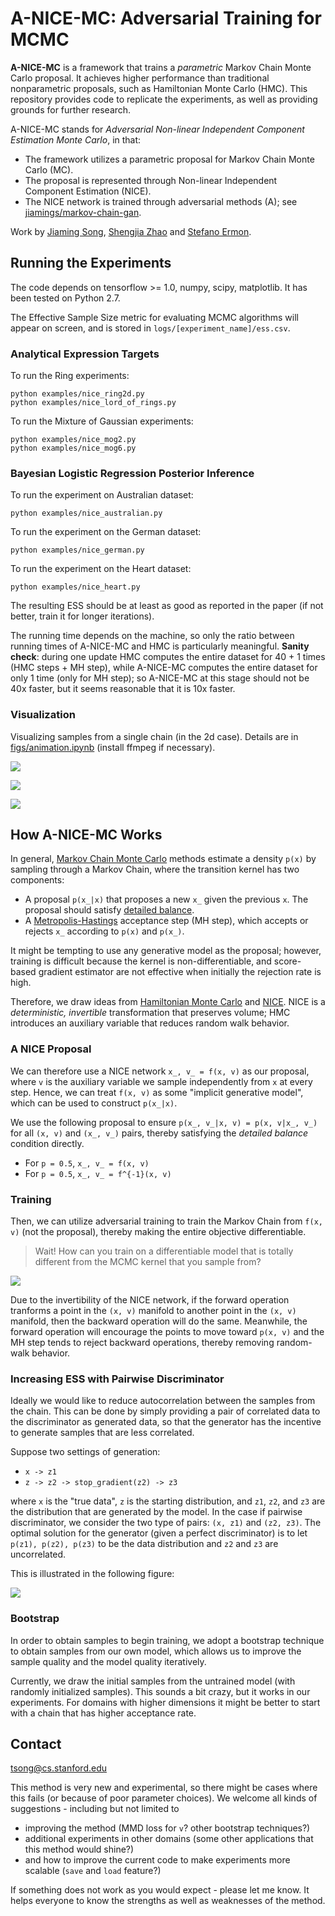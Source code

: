 # A-NICE-MC: Adversarial Training for MCMC

**A-NICE-MC** is a framework that trains a *parametric* Markov Chain Monte Carlo proposal.
It achieves higher performance than traditional nonparametric proposals, such as Hamiltonian Monte Carlo (HMC).
This repository provides code to replicate the experiments, as well as providing grounds for further research.

A-NICE-MC stands for *Adversarial Non-linear Independent Component Estimation Monte Carlo*, in that:
- The framework utilizes a parametric proposal for Markov Chain Monte Carlo (MC).
- The proposal is represented through Non-linear Independent Component Estimation (NICE).
- The NICE network is trained through adversarial methods (A); see [jiamings/markov-chain-gan](https://github.com/jiamings/markov-chain-gan).

Work by [Jiaming Song](tsong.me), [Shengjia Zhao](szhao.me) and [Stefano Ermon](cs.stanford.edu/~ermon).

## Running the Experiments
The code depends on tensorflow >= 1.0, numpy, scipy, matplotlib.
It has been tested on Python 2.7.

The Effective Sample Size metric for evaluating MCMC algorithms will appear on screen, and is stored in `logs/[experiment_name]/ess.csv`.

### Analytical Expression Targets

To run the Ring experiments:
```
python examples/nice_ring2d.py
python examples/nice_lord_of_rings.py
```

To run the Mixture of Gaussian experiments:
```
python examples/nice_mog2.py
python examples/nice_mog6.py
```

### Bayesian Logistic Regression Posterior Inference

To run the experiment on Australian dataset:
```
python examples/nice_australian.py
```

To run the experiment on the German dataset:
```
python examples/nice_german.py
```

To run the experiment on the Heart dataset:
```
python examples/nice_heart.py
```

The resulting ESS should be at least as good as reported in the paper (if not better, train it for longer iterations).

The running time depends on the machine, so only the ratio between running times of A-NICE-MC and HMC is particularly meaningful. **Sanity check**: during one update HMC computes the entire dataset for 40 + 1 times (HMC steps + MH step), while A-NICE-MC computes the entire dataset for only 1 time (only for MH step); so A-NICE-MC at this stage should not be 40x faster, but it seems reasonable that it is 10x faster.

### Visualization
Visualizing samples from a single chain (in the 2d case). Details are in [figs/animation.ipynb](figs/animation.ipynb) (install ffmpeg if necessary).

![](figs/lord_of_rings.gif)

![](figs/mog2.gif)

![](figs/mog6.gif)


## How A-NICE-MC Works
In general, [Markov Chain Monte Carlo](https://en.wikipedia.org/wiki/Markov_chain_Monte_Carlo) methods estimate a density `p(x)` by sampling through a Markov Chain, where the transition kernel has two components:
- A proposal `p(x_|x)` that proposes a new `x_` given the previous `x`. The proposal should satisfy [detailed balance](https://en.wikipedia.org/wiki/Detailed_balance).
- A [Metropolis-Hastings](https://en.wikipedia.org/wiki/Metropolis%E2%80%93Hastings_algorithm) acceptance step (MH step), which accepts or rejects `x_` according to `p(x)` and `p(x_)`.

It might be tempting to use any generative model as the proposal; however, training is difficult because the kernel is non-differentiable, and score-based gradient estimator
are not effective when initially the rejection rate is high.

Therefore, we draw ideas from [Hamiltonian Monte Carlo](https://arxiv.org/pdf/1206.1901.pdf) and [NICE](https://arxiv.org/abs/1410.8516).
NICE is a *deterministic, invertible* transformation that preserves volume; HMC introduces an auxiliary variable that reduces random walk behavior.

### A NICE Proposal

We can therefore use a NICE network `x_, v_ = f(x, v)` as our proposal, where `v` is the auxiliary variable we sample independently from `x` at every step.
Hence, we can treat `f(x, v)` as some "implicit generative model", which can be used to construct `p(x_|x)`.

We use the following proposal to ensure `p(x_, v_|x, v) = p(x, v|x_, v_)` for all `(x, v)` and `(x_, v_)` pairs,
thereby satisfying the *detailed balance* condition directly.
- For `p = 0.5`, `x_, v_ = f(x, v)`
- For `p = 0.5`, `x_, v_ = f^{-1}(x, v)`

### Training

Then, we can utilize adversarial training to train the Markov Chain from `f(x, v)` (not the proposal), 
thereby making the entire objective differentiable.

> Wait! How can you train on a differentiable model that is totally different from the MCMC kernel that you sample from?

![](figs/nice_xv.png)

Due to the invertibility of the NICE network, if the forward operation tranforms a point in the `(x, v)` manifold to another point in the `(x, v)` manifold, then the backward operation will do the same. Meanwhile, the forward operation will encourage the points to move toward `p(x, v)` and the MH step tends to reject backward operations, thereby removing random-walk behavior.

### Increasing ESS with Pairwise Discriminator

Ideally we would like to reduce autocorrelation between the samples from the chain. 
This can be done by simply providing a pair of correlated data to the discriminator as generated data, so that the generator has the incentive to generate samples that are less correlated.

Suppose two settings of generation:

- `x -> z1`
- `z -> z2 -> stop_gradient(z2) -> z3`

where `x` is the "true data", `z` is the starting distribution, and `z1`, `z2`, and `z3` are the distribution that are generated by the model. In the case if pairwise discriminator, we consider the two type of pairs: `(x, z1)` and `(z2, z3)`. The optimal solution for the generator (given a perfect discriminator) is to let `p(z1), p(z2), p(z3)` to be the data distribution and `z2` and `z3` are uncorrelated.

This is illustrated in the following figure:

![](figs/pairwise.png)

### Bootstrap
In order to obtain samples to begin training, we adopt a bootstrap technique to obtain samples from our own model, which allows us to improve the sample quality and the model quality iteratively. 

Currently, we draw the initial samples from the untrained model (with randomly initialized samples). This sounds a bit crazy, but it works in our experiments. For domains with higher dimensions it might be better to start with a chain that has higher acceptance rate.

## Contact
[tsong@cs.stanford.edu](mailto:tsong@cs.stanford.edu)

This method is very new and experimental, so there might be cases where this fails (or because of poor parameter choices). We welcome all kinds of suggestions - including but not limited to 

- improving the method (MMD loss for `v`? other bootstrap techniques?) 
- additional experiments in other domains (some other applications that this method would shine?)
- and how to improve the current code to make experiments more scalable (`save` and `load` feature?)

If something does not work as you would expect - please let me know. It helps everyone to know the strengths as well as weaknesses of the method.
